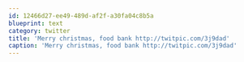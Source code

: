 ```yaml
---
id: 12466d27-ee49-489d-af2f-a30fa04c8b5a
blueprint: text
category: twitter
title: 'Merry christmas, food bank http://twitpic.com/3j9dad'
caption: 'Merry christmas, food bank http://twitpic.com/3j9dad'
---
```

